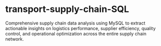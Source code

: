 # transport-supply-chain-SQL
Comprehensive supply chain data analysis using MySQL to extract actionable insights on logistics performance, supplier efficiency, quality control, and operational optimization across the entire supply chain network.
